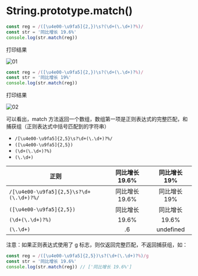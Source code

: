 # String.prototype.match()

```js
const reg = /([\u4e00-\u9fa5]{2,})\s?(\d+(\.\d+)?%)/
const str = '同比增长 19.6%'
console.log(str.match(reg))
```

打印结果

![01](/images/20230804/01.png)

```js
const reg = /([\u4e00-\u9fa5]{2,})\s?(\d+(\.\d+)?%)/
const str = '同比增长 19%'
console.log(str.match(reg))
```

打印结果

![02](/images/20230804/02.png)

可以看出，match 方法返回一个数组，数组第一项是正则表达式的完整匹配，和捕获组（正则表达式中括号匹配到的字符串）

- `/[\u4e00-\u9fa5]{2,5}\s?\d+(\.\d+)?%/`
- `([\u4e00-\u9fa5]{2,5})`
- `(\d+(\.\d+)?%)`
- `(\.\d+)`

| 正则 | 同比增长 19.6% | 同比增长 19% |
| --- | :---: | :---: |
|`/[\u4e00-\u9fa5]{2,5}\s?\d+(\.\d+)?%/`| 同比增长 19.6% | 同比增长 19% |
|`([\u4e00-\u9fa5]{2,5})`| 同比增长 | 同比增长 |
|`(\d+(\.\d+)?%)`| 19.6% | 19.6% |
|`(\.\d+)`| .6 | undefined |

注意：如果正则表达式使用了 g 标志，则仅返回完整匹配，不返回捕获组，如：

```js
const reg = /([\u4e00-\u9fa5]{2,5})\s?(\d+(\.\d+)?%)/g
const str = '同比增长 19.6%'
console.log(str.match(reg)) // ['同比增长 19.6%']
```

